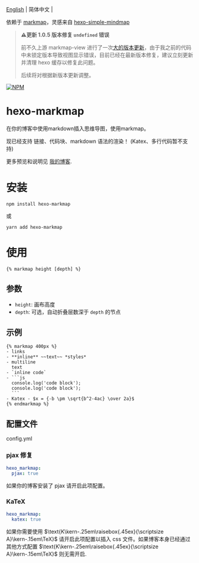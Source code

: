 [English](https://github.com/MaxChang3/hexo-markmap/blob/main/README_EN.md)
| 简体中文 |

依赖于 [markmap](https://github.com/gera2ld/markmap)，灵感来自 [hexo-simple-mindmap](https://github.com/HunterXuan/hexo-simple-mindmap)

> **⚠️更新 1.0.5 版本修复 `undefined` 错误**
>
> 前不久上游 markmap-view 进行了一次[大的版本更新](https://github.com/gera2ld/markmap/commit/963b0f47f78be88a06ff50bed97a7ce0597cf392)，由于我之前的代码中未锁定版本导致视图显示错误，目前已经在最新版本修复，建议立刻更新并清理 hexo 缓存以修复此问题。
>
> 后续将对根据新版本更新调整。

[![NPM](https://nodei.co/npm/hexo-markmap.png)](https://nodei.co/npm/hexo-markmap/)

# hexo-markmap
在你的博客中使用markdown插入思维导图，使用markmap。

现已经支持 链接、代码块、markdown 语法的渲染！
(Katex、多行代码暂不支持)

更多预览和说明见 [我的博客](https://zhangmaimai.com/2021/02/23/hexo-mindmap-plugin/).
# 安装
```
npm install hexo-markmap
```
或
```
yarn add hexo-markmap
```

# 使用
```
{% markmap height [depth] %}
```

## 参数
- `height`: 画布高度
- `depth`: 可选，自动折叠层数深于 `depth` 的节点

## 示例
````
{% markmap 400px %}
- links
- **inline** ~~text~~ *styles*
- multiline
  text
- `inline code`
- ```js
  console.log('code block');
  console.log('code block');
  ```
- Katex - $x = {-b \pm \sqrt{b^2-4ac} \over 2a}$
{% endmarkmap %}
````

## 配置文件

config.yml

### pjax 修复

```yaml
hexo_markmap:
  pjax: true
```
如果你的博客安装了 pjax 请开启此项配置。

### KaTeX
```yaml
hexo_markmap:
  katex: true
```

如果你需要使用 $\text{K\kern-.25em\raisebox{.45ex}{\scriptsize A}\kern-.15em\TeX}$ 请开启此项配置以插入 css 文件。如果博客本身已经通过其他方式配置 $\text{K\kern-.25em\raisebox{.45ex}{\scriptsize A}\kern-.15em\TeX}$ 则无需开启.
